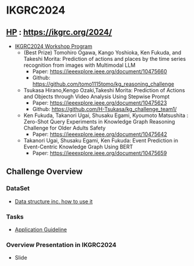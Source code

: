 # IKGRC2024

## [HP](https://ikgrc.org/2024/) : https://ikgrc.org/2024/
* [IKGRC2024 Workshop Program](https://ikgrc.org/2024/program.html)
  * (Best Prize) Tomohiro Ogawa, Kango Yoshioka, Ken Fukuda, and Takeshi Morita: Prediction of actions and places by the time series recognition from images with Multimodal LLM
    * Paper: https://ieeexplore.ieee.org/document/10475660
    * Github: https://github.com/tomo1115tomo/kg_reasoning_challenge
  * Tsukasa Hirano,Kengo Ozaki,Takeshi Morita: Prediction of Actions and Objects through Video Analysis Using Stepwise Prompt
    * Paper:  https://ieeexplore.ieee.org/document/10475623
    * Github: https://github.com/H-Tsukasa/kg_challenge_team1/
  * Ken Fukuda, Takanori Ugai, Shusaku Egami, Kyoumoto Matsushita : Zero-Shot Query Experiments in Knowledge Graph Reasoning Challenge for Older Adults Safety
    * Paper: https://ieeexplore.ieee.org/document/10475642
  * Takanori Ugai, Shusaku Egami, Ken Fukuda: Event Prediction in Event-Centric Knowledge Graph Using BERT
    * Paper: https://ieeexplore.ieee.org/document/10475659

## Challenge Overview
### DataSet
  * [Data structure inc. how to use it](https://ikgrc.org/2024/rdf.html)
### Tasks
  * [Application Guideline](https://ikgrc.org/2024/application.html)
### Overview Presentation in IKGRC2024
  * Slide 
